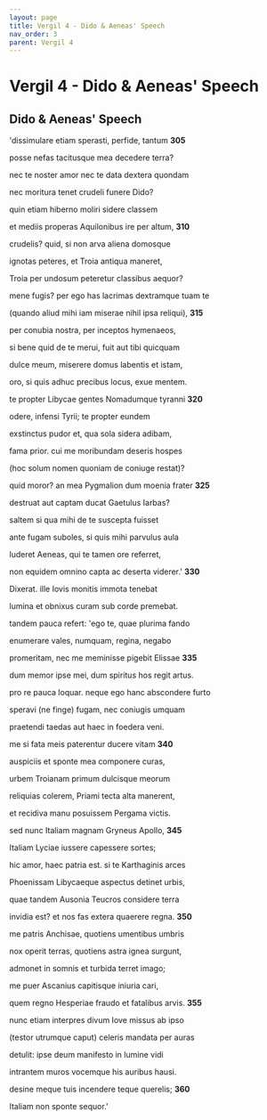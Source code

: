 ```yaml
---
layout: page
title: Vergil 4 - Dido & Aeneas' Speech
nav_order: 3
parent: Vergil 4
---
```


# Vergil 4 - Dido & Aeneas' Speech

## Dido & Aeneas' Speech


'dissimulare etiam sperasti, perfide, tantum               **305**

posse nefas tacitusque mea decedere terra?

nec te noster amor nec te data dextera quondam

nec moritura tenet crudeli funere Dido?

quin etiam hiberno moliri sidere classem

et mediis properas Aquilonibus ire per altum,               **310**

crudelis? quid, si non arva aliena domosque

ignotas peteres, et Troia antiqua maneret,

Troia per undosum peteretur classibus aequor?

mene fugis? per ego has lacrimas dextramque tuam te

(quando aliud mihi iam miserae nihil ipsa reliqui),               **315**

per conubia nostra, per inceptos hymenaeos,

si bene quid de te merui, fuit aut tibi quicquam

dulce meum, miserere domus labentis et istam,

oro, si quis adhuc precibus locus, exue mentem.

te propter Libycae gentes Nomadumque tyranni               **320**

odere, infensi Tyrii; te propter eundem

exstinctus pudor et, qua sola sidera adibam,

fama prior. cui me moribundam deseris hospes

(hoc solum nomen quoniam de coniuge restat)?

quid moror? an mea Pygmalion dum moenia frater               **325**

destruat aut captam ducat Gaetulus Iarbas?

saltem si qua mihi de te suscepta fuisset

ante fugam suboles, si quis mihi parvulus aula

luderet Aeneas, qui te tamen ore referret,

non equidem omnino capta ac deserta viderer.'               **330**

Dixerat. ille Iovis monitis immota tenebat

lumina et obnixus curam sub corde premebat.

tandem pauca refert: 'ego te, quae plurima fando

enumerare vales, numquam, regina, negabo

promeritam, nec me meminisse pigebit Elissae               **335**

dum memor ipse mei, dum spiritus hos regit artus.

pro re pauca loquar. neque ego hanc abscondere furto

speravi (ne finge) fugam, nec coniugis umquam

praetendi taedas aut haec in foedera veni.

me si fata meis paterentur ducere vitam               **340**

auspiciis et sponte mea componere curas,

urbem Troianam primum dulcisque meorum

reliquias colerem, Priami tecta alta manerent,

et recidiva manu posuissem Pergama victis.

sed nunc Italiam magnam Gryneus Apollo,               **345**

Italiam Lyciae iussere capessere sortes;

hic amor, haec patria est. si te Karthaginis arces

Phoenissam Libycaeque aspectus detinet urbis,

quae tandem Ausonia Teucros considere terra

invidia est? et nos fas extera quaerere regna.               **350**

me patris Anchisae, quotiens umentibus umbris

nox operit terras, quotiens astra ignea surgunt,

admonet in somnis et turbida terret imago;

me puer Ascanius capitisque iniuria cari,

quem regno Hesperiae fraudo et fatalibus arvis.               **355**

nunc etiam interpres divum Iove missus ab ipso

(testor utrumque caput) celeris mandata per auras

detulit: ipse deum manifesto in lumine vidi

intrantem muros vocemque his auribus hausi.

desine meque tuis incendere teque querelis;               **360**

Italiam non sponte sequor.'
